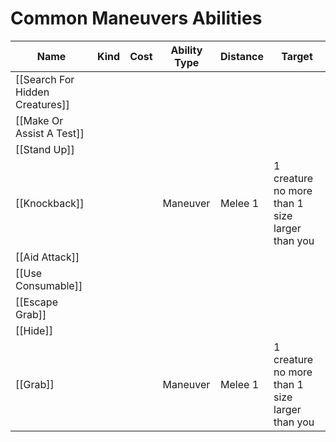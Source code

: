 # Common Maneuvers Abilities

| Name                            | Kind | Cost | Ability Type | Distance | Target                                         |
| ------------------------------- | ---- | ---- | ------------ | -------- | ---------------------------------------------- |
| [[Search For Hidden Creatures]] |      |      |              |          |                                                |
| [[Make Or Assist A Test]]       |      |      |              |          |                                                |
| [[Stand Up]]                    |      |      |              |          |                                                |
| [[Knockback]]                   |      |      | Maneuver     | Melee 1  | 1 creature no more than 1 size larger than you |
| [[Aid Attack]]                  |      |      |              |          |                                                |
| [[Use Consumable]]              |      |      |              |          |                                                |
| [[Escape Grab]]                 |      |      |              |          |                                                |
| [[Hide]]                        |      |      |              |          |                                                |
| [[Grab]]                        |      |      | Maneuver     | Melee 1  | 1 creature no more than 1 size larger than you |
